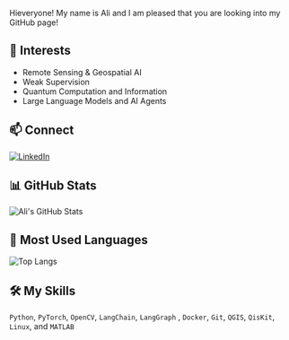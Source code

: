 Hieveryone! My name is Ali and I am pleased that you are looking into my GitHub page!

## 🔬 Interests
- Remote Sensing & Geospatial AI
- Weak Supervision
- Quantum Computation and Information
- Large Language Models and AI Agents

## 📫 Connect
[![LinkedIn](https://img.shields.io/badge/-LinkedIn-blue?style=flat&logo=linkedin)](https://www.linkedin.com/in/seyed-mohamad-ali-tousi-883501189/)

## 📊 GitHub Stats
![Ali's GitHub Stats](https://github-readme-stats.vercel.app/api?username=smatousi&show_icons=true&theme=default&count_private=true)

## 🔧 Most Used Languages
![Top Langs](https://github-readme-stats.vercel.app/api/top-langs/?username=smatousi&layout=compact&hide=html,css)

## 🛠 My Skills
`Python`, `PyTorch`, `OpenCV`, `LangChain`, `LangGraph` , `Docker`, `Git`, `QGIS`, `QisKit`, `Linux`, and `MATLAB`
